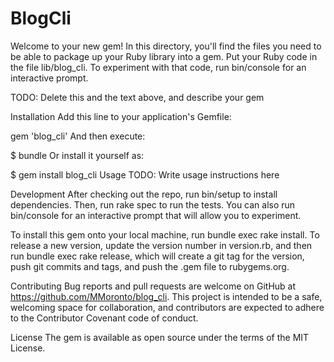 # BlogCli


Welcome to your new gem! In this directory, you'll find the files you need to be able to package up your Ruby library into a gem. Put your Ruby code in the file lib/blog_cli. To experiment with that code, run bin/console for an interactive prompt.

TODO: Delete this and the text above, and describe your gem

Installation
Add this line to your application's Gemfile:

gem 'blog_cli'
And then execute:

$ bundle
Or install it yourself as:

$ gem install blog_cli
Usage
TODO: Write usage instructions here

Development
After checking out the repo, run bin/setup to install dependencies. Then, run rake spec to run the tests. You can also run bin/console for an interactive prompt that will allow you to experiment.

To install this gem onto your local machine, run bundle exec rake install. To release a new version, update the version number in version.rb, and then run bundle exec rake release, which will create a git tag for the version, push git commits and tags, and push the .gem file to rubygems.org.

Contributing
Bug reports and pull requests are welcome on GitHub at https://github.com/MMoronto/blog_cli. This project is intended to be a safe, welcoming space for collaboration, and contributors are expected to adhere to the Contributor Covenant code of conduct.

License
The gem is available as open source under the terms of the MIT License.